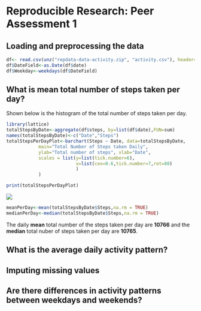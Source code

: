 # Reproducible Research: Peer Assessment 1


## Loading and preprocessing the data

```r
df<- read.csv(unz("repdata-data-activity.zip", "activity.csv"), header=TRUE ,sep=",")
df$DateField<-as.Date(df$date)
df$Weekday<-weekdays(df$DateField)
```

## What is mean total number of steps taken per day?
Shown below is the histogram of the total number of steps taken per day.

```r
library(lattice)
totalStepsByDate<-aggregate(df$steps, by=list(df$date),FUN=sum)
names(totalStepsByDate)<-c("Date","Steps")
totalStepsPerDayPlot<-barchart(Steps ~ Date, data=totalStepsByDate,
            main="Total Number of Steps taken Daily",
            ylab="Total number of steps", xlab="Date", 
            scales = list(y=list(tick.number=6), 
                          x=list(cex=0.6,tick.number=7,rot=80)
                          )
            )

print(totalStepsPerDayPlot)
```

![](./PA1_template_files/figure-html/createPlotSums-1.png) 




```r
meanPerDay<-mean(totalStepsByDate$Steps,na.rm = TRUE)
medianPerDay<-median(totalStepsByDate$Steps,na.rm = TRUE)
```
The daily **mean** total number of the steps taken per day are **10766** and the **median** total nuber of steps taken per day are **10765**.

## What is the average daily activity pattern?



## Imputing missing values



## Are there differences in activity patterns between weekdays and weekends?
